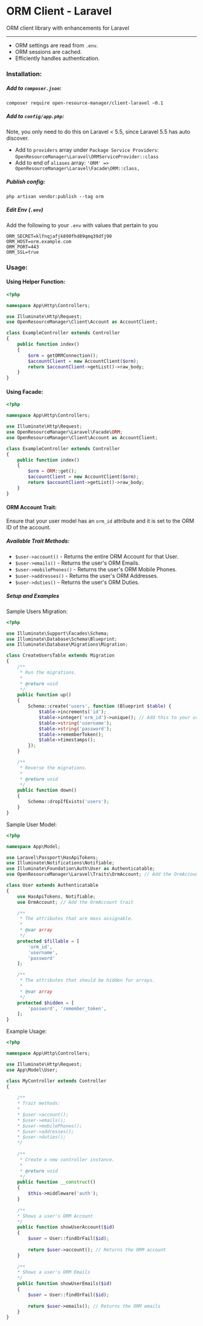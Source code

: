 # ORM Client - Laravel

ORM client library with enhancements for Laravel

---

* ORM settings are read from `.env`.
* ORM sessions are cached.
* Efficiently handles authentication. 


### Installation:

##### Add to `composer.json`:

```shell
composer require open-resource-manager/client-laravel ~0.1
```

##### Add to `config/app.php`:

Note, you only need to do this on Laravel < 5.5, since Laravel 5.5 has auto discover.

* Add to `providers` array under `Package Service Providers`: `OpenResourceManager\Laravel\ORMServiceProvider::class`
* Add to end of `aliases` array: `'ORM' => OpenResourceManager\Laravel\Facade\ORM::class,`
 
##### Publish config:

```shell
php artisan vendor:publish --tag orm
```

##### Edit Env (`.env`)

Add the following to your `.env` with values that pertain to you

```
ORM_SECRET=klfnqjafjk890fhd89qmq39dfj90
ORM_HOST=orm.example.com
ORM_PORT=443
ORM_SSL=true
```

### Usage:

#### Using Helper Function:

```php
<?php

namespace App\Http\Controllers;

use Illuminate\Http\Request;
use OpenResourceManager\Client\Account as AccountClient;

class ExampleController extends Controller
{
    public function index()
    {
        $orm = getORMConnection();
        $accountClient = new AccountClient($orm);
        return $accountClient->getList()->raw_body;
    }
}
```

#### Using Facade:

```php
<?php

namespace App\Http\Controllers;

use Illuminate\Http\Request;
use OpenResourceManager\Laravel\Facade\ORM;
use OpenResourceManager\Client\Account as AccountClient;

class ExampleController extends Controller
{
    public function index()
    {
        $orm = ORM::get();
        $accountClient = new AccountClient($orm);
        return $accountClient->getList()->raw_body;
    }
}
```

#### ORM Account Trait:

Ensure that your user model has an `orm_id` attribute and it is set to the ORM ID of the account.

##### Available Trait Methods:

* `$user->account()` - Returns the entire ORM Account for that User.
* `$user->emails()` - Returns the user's ORM Emails.
* `$user->mobilePhones()` - Returns the user's ORM Mobile Phones.
* `$user->addresses()` - Returns the user's ORM Addresses.
* `$user->duties()` - Returns the user's ORM Duties.

##### Setup and Examples

Sample Users Migration:

```php
<?php

use Illuminate\Support\Facades\Schema;
use Illuminate\Database\Schema\Blueprint;
use Illuminate\Database\Migrations\Migration;

class CreateUsersTable extends Migration
{
    /**
     * Run the migrations.
     *
     * @return void
     */
    public function up()
    {
        Schema::create('users', function (Blueprint $table) {
            $table->increments('id');
            $table->integer('orm_id')->unique(); // Add this to your user's model and fill it with the related ORM Account ID.
            $table->string('username');
            $table->string('password');
            $table->rememberToken();
            $table->timestamps();
        });
    }

    /**
     * Reverse the migrations.
     *
     * @return void
     */
    public function down()
    {
        Schema::dropIfExists('users');
    }
}
```

Sample User Model:

```php
<?php

namespace App\Model;

use Laravel\Passport\HasApiTokens;
use Illuminate\Notifications\Notifiable;
use Illuminate\Foundation\Auth\User as Authenticatable;
use OpenResourceManager\Laravel\Traits\OrmAccount; // Add the OrmAccount trait

class User extends Authenticatable
{
    use HasApiTokens, Notifiable; 
    use OrmAccount; // Add the OrmAccount trait

    /**
     * The attributes that are mass assignable.
     *
     * @var array
     */
    protected $fillable = [
        'orm_id',
        'username',
        'password'
    ];

    /**
     * The attributes that should be hidden for arrays.
     *
     * @var array
     */
    protected $hidden = [
        'password', 'remember_token',
    ];
}
```

Example Usage:

```php
<?php

namespace App\Http\Controllers;

use Illuminate\Http\Request;
use App\Model\User;

class MyController extends Controller
{
    
    /**
    * Trait methods:
    * 
    * $user->account();
    * $user->emails();
    * $user->mobilePhones();
    * $user->addresses();
    * $user->duties(); 
    */
    
    /**
     * Create a new controller instance.
     *
     * @return void
     */
    public function __construct()
    {
        $this->middleware('auth');
    }
    
    /**
    * Shows a user's ORM Account
    */
    public function showUserAccount($id) 
    {
        $user = User::findOrFail($id);
        
        return $user->account(); // Returns the ORM account
    }
    
    /**
    * Shows a user's ORM Emails
    */
    public function showUserEmails($id) 
    {
        $user = User::findOrFail($id);
        
        return $user->emails(); // Returns the ORM emails
    }
}
```

